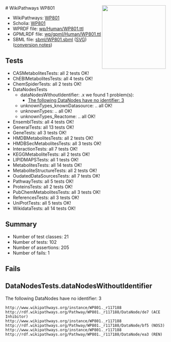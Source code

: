 <img style="float: right; width: 200px" src="../logo.png" />
# WikiPathways WP801

* WikiPathways: [WP801](https://identifiers.org/wikipathways:WP801)
* Scholia: [WP801](https://scholia.toolforge.org/wikipathways/WP801)
* WPRDF file: [wp/Human/WP801.ttl](../wp/Human/WP801.ttl)
* GPMLRDF file: [wp/gpml/Human/WP801.ttl](../wp/gpml/Human/WP801.ttl)
* SBML file: [sbml/WP801.sbml](../sbml/WP801.sbml) ([SVG](../sbml/WP801.svg)) ([conversion notes](../sbml/WP801.txt))

## Tests
* CASMetabolitesTests: all 2 tests OK!
* ChEBIMetabolitesTests: all 4 tests OK!
* ChemSpiderTests: all 2 tests OK!
* DataNodesTests
    * dataNodesWithoutIdentifier: .x we found 1 problem(s):
        * [The following DataNodes have no identifier: 3](#d2d32fa2)
    * unknownTypes_knownDatasource: .. all OK!
    * unknownTypes: .. all OK!
    * unknownTypes_Reactome: .. all OK!
* EnsemblTests: all 4 tests OK!
* GeneralTests: all 13 tests OK!
* GeneTests: all 3 tests OK!
* HMDBMetabolitesTests: all 2 tests OK!
* HMDBSecMetabolitesTests: all 3 tests OK!
* InteractionTests: all 7 tests OK!
* KEGGMetaboliteTests: all 2 tests OK!
* LIPIDMAPSTests: all 1 tests OK!
* MetabolitesTests: all 14 tests OK!
* MetaboliteStructureTests: all 2 tests OK!
* OudatedDataSourcesTests: all 7 tests OK!
* PathwayTests: all 5 tests OK!
* ProteinsTests: all 2 tests OK!
* PubChemMetabolitesTests: all 3 tests OK!
* ReferencesTests: all 3 tests OK!
* UniProtTests: all 5 tests OK!
* WikidataTests: all 14 tests OK!


## Summary

* Number of test classes: 21
* Number of tests: 102
* Number of assertions: 205
* Number of fails: 1

## Fails

<a name="d2d32fa2" />

## DataNodesTests.dataNodesWithoutIdentifier

The following DataNodes have no identifier: 3
```
http://www.wikipathways.org/instance/WP801._r117188 http://rdf.wikipathways.org/Pathway/WP801._r117188/DataNode/de7 (ACE Inhibitor)
http://www.wikipathways.org/instance/WP801._r117188 http://rdf.wikipathways.org/Pathway/WP801._r117188/DataNode/bf5 (NOS3)
http://www.wikipathways.org/instance/WP801._r117188 http://rdf.wikipathways.org/Pathway/WP801._r117188/DataNode/ea3 (REN)
```


